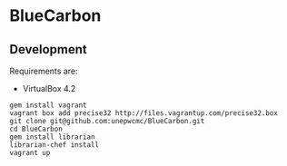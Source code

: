 # BlueCarbon

## Development

Requirements are:

* VirtualBox 4.2

```
gem install vagrant
vagrant box add precise32 http://files.vagrantup.com/precise32.box
git clone git@github.com:unepwcmc/BlueCarbon.git
cd BlueCarbon
gem install librarian
librarian-chef install
vagrant up
```
